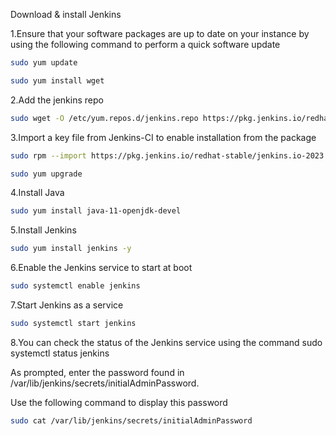 Download & install Jenkins


1.Ensure that your software packages are up to date on your instance by using the following command to perform a quick software update

```bash 
sudo yum update

sudo yum install wget
``` 

2.Add the jenkins repo

```bash 
sudo wget -O /etc/yum.repos.d/jenkins.repo https://pkg.jenkins.io/redhat-stable/jenkins.repo
```
	
3.Import a key file from Jenkins-CI to enable installation from the package

```bash 
sudo rpm --import https://pkg.jenkins.io/redhat-stable/jenkins.io-2023.key
```

```bash 
sudo yum upgrade
```

4.Install Java

```bash 
sudo yum install java-11-openjdk-devel
```

5.Install Jenkins

```bash 
sudo yum install jenkins -y
```

6.Enable the Jenkins service to start at boot

```bash 
sudo systemctl enable jenkins
```

7.Start Jenkins as a service

```bash 
sudo systemctl start jenkins
```

8.You can check the status of the Jenkins service using the command
sudo systemctl status jenkins

As prompted, enter the password found in /var/lib/jenkins/secrets/initialAdminPassword.

Use the following command to display this password

```bash 
sudo cat /var/lib/jenkins/secrets/initialAdminPassword
```
